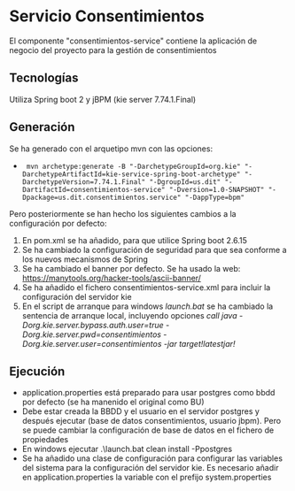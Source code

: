 # Servicio Consentimientos
El componente "consentimientos-service" contiene la aplicación de negocio del proyecto para la gestión de consentimientos
## Tecnologías
Utiliza Spring boot 2 y jBPM (kie server 7.74.1.Final)
## Generación
Se ha generado con el arquetipo mvn con las opciones:
* ` mvn archetype:generate -B "-DarchetypeGroupId=org.kie" "-DarchetypeArtifactId=kie-service-spring-boot-archetype" "-DarchetypeVersion=7.74.1.Final" "-DgroupId=us.dit" "-DartifactId=consentimientos-service" "-Dversion=1.0-SNAPSHOT" "-Dpackage=us.dit.consentimientos.service" "-DappType=bpm"`

Pero posteriormente se han hecho los siguientes cambios a la configuración por defecto:
1. En pom.xml se ha añadido, para que utilice Spring boot 2.6.15
2. Se ha cambiado la configuración de seguridad para que sea conforme a los nuevos mecanismos de Spring
3. Se ha cambiado el banner por defecto. Se ha usado la web: https://manytools.org/hacker-tools/ascii-banner/
4. Se ha añadido el fichero consentimientos-service.xml para incluir la configuración del servidor kie
5. En el script de arranque para windows _launch.bat_ se ha cambiado la sentencia de arranque local, incluyendo opciones _call java -Dorg.kie.server.bypass.auth.user=true -Dorg.kie.server.pwd=consentimientos -Dorg.kie.server.user=consentimientos -jar target\!latestjar!_

## Ejecución
* application.properties está preparado para usar postgres como bbdd por defecto (se ha manenido el original como BU)
* Debe estar creada la BBDD y el usuario en el servidor postgres y después ejecutar (base de datos consentimientos, usuario jbpm). Pero se puede cambiar la configuración de base de datos en el fichero de propiedades
* En windows ejecutar .\launch.bat clean install -Ppostgres
* Se ha añadido una clase de configuración para configurar las variables del sistema para la configuración del servidor kie. Es necesario añadir en application.properties la variable con el prefijo system.properties
